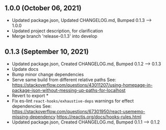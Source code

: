 ## 1.0.0 (October 06, 2021)
- Updated package.json, Updated CHANGELOG.md, Bumped 0.1.3 –> 1.0.0
- Updated project description, for clarification
- Merge branch 'release-0.1.3' into develop

## 0.1.3 (September 10, 2021)
- Updated package.json, Created CHANGELOG.md, Bumped 0.1.2 –> 0.1.3
- Update docs
- Bump minor change dependencies
- Serve same build from different relative paths See: https://stackoverflow.com/questions/43011207/using-homepage-in-package-json-without-messing-up-paths-for-localhost
- Revert to export *
- Fix es-lint `react-hooks/exhaustive-deps` warnings for effect dependencies See: https://stackoverflow.com/questions/67301950/react-usememo-missing-dependency https://reactjs.org/docs/hooks-rules.html
- Updated package.json, Created CHANGELOG.md, Bumped 0.1.1 –> 0.1.2

